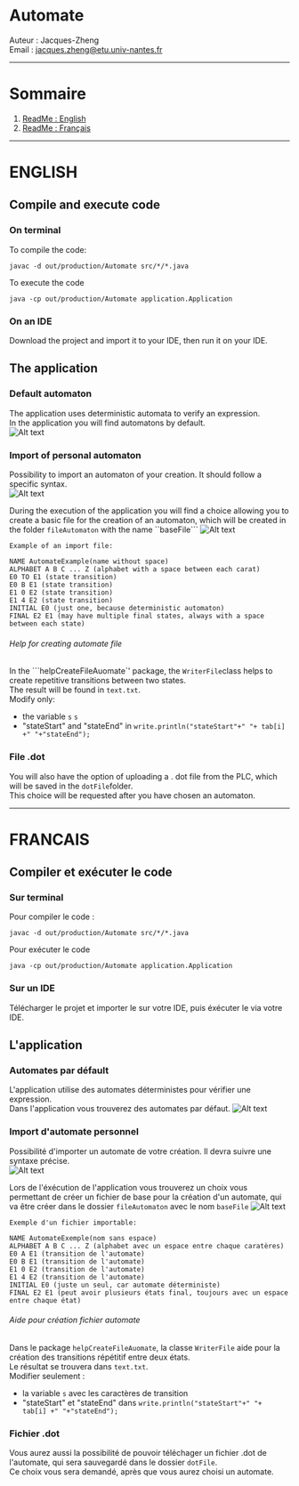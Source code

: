 # Automate
Auteur : Jacques-Zheng <br>
Email : jacques.zheng@etu.univ-nantes.fr
 _____________________________________________________________________________________
# Sommaire
1. [ReadMe : English](#FRANCAIS)
2. [ReadMe : Français]()
 _____________________________________________________________________________________
# ENGLISH
## Compile and execute code
### On terminal
To compile the code:
```
javac -d out/production/Automate src/*/*.java
```
To execute the code
```
java -cp out/production/Automate application.Application
```
### On an IDE
Download the project and import it to your IDE, then run it on your IDE.

## The application
### Default automaton
The application uses deterministic automata to verify an expression. <br>
In the application you will find automatons by default.<br>
![Alt text](asset/menuAutomaton.jpg?raw=true "")

### Import of personal automaton
Possibility to import an automaton of your creation. It should follow a specific syntax. <br>
![Alt text](asset/menuLoadAutomaton.jpg?raw=true "")

During the execution of the application you will find a choice allowing you to create a basic file for the creation of an automaton, which will be created in the folder ``fileAutomaton`` with the name ``baseFile```
![Alt text](asset/menuDownloadBaseFile.jpg?raw=true "")
```
Example of an import file:

NAME AutomateExample(name without space)
ALPHABET A B C ... Z (alphabet with a space between each carat)
E0 TO E1 (state transition)
E0 B E1 (state transition)
E1 0 E2 (state transition)
E1 4 E2 (state transition)
INITIAL E0 (just one, because deterministic automaton)
FINAL E2 E1 (may have multiple final states, always with a space between each state)
```
###### Help for creating automate file
In the ```helpCreateFileAuomate`' package, the ``WriterFile``class helps to create repetitive transitions between two states. <br>
The result will be found in ``text.txt``. <br>
Modify only:
-   the variable ``s`` ``s``
-   "stateStart" and "stateEnd" in ``write.println("stateStart"+" "+ tab[i] +" "+"stateEnd");``

### File .dot
You will also have the option of uploading a . dot file from the PLC, which will be saved in the ```dotFile```folder. <br>
This choice will be requested after you have chosen an automaton. <br>
 _____________________________________________________________________________________
# FRANCAIS
## Compiler et exécuter le code
### Sur terminal
Pour compiler le code :
```
javac -d out/production/Automate src/*/*.java
```
Pour exécuter le code
```
java -cp out/production/Automate application.Application
```
### Sur un IDE
Télécharger le projet et importer le sur votre IDE, puis éxécuter le via votre IDE.

## L'application
### Automates par défault
L'application utilise des automates déterministes pour vérifier une expression.<br>
Dans l'application vous trouverez des automates par défaut.
![Alt text](asset/menuAutomatonFR.jpg?raw=true "")

### Import d'automate personnel
Possibilité d'importer un automate de votre création. Il devra suivre une syntaxe précise.<br>
![Alt text](asset/menuLoadAutomatonFR.jpg?raw=true "")

Lors de l'éxécution de l'application vous trouverez un choix vous permettant de créer un fichier de base pour la création d'un automate, qui va être créer dans le dossier ```fileAutomaton``` avec le nom ```baseFile```
![Alt text](asset/menuDownloadBaseFileFR.jpg?raw=true "")
```
Exemple d'un fichier importable:

NAME AutomateExemple(nom sans espace)
ALPHABET A B C ... Z (alphabet avec un espace entre chaque caratères)
E0 A E1 (transition de l'automate)
E0 B E1 (transition de l'automate)
E1 0 E2 (transition de l'automate)
E1 4 E2 (transition de l'automate)
INITIAL E0 (juste un seul, car automate déterministe)
FINAL E2 E1 (peut avoir plusieurs états final, toujours avec un espace entre chaque état)
```
###### Aide pour création fichier automate
Dans le package ``helpCreateFileAuomate``, la classe ``WriterFile`` aide pour la création des transitions répétitif entre deux états.<br>
Le résultat se trouvera dans ``text.txt``.<br>
Modifier seulement :
-   la variable ```s``` avec les caractères de transition
-   "stateStart" et "stateEnd" dans ``write.println("stateStart"+" "+ tab[i] +" "+"stateEnd");``

### Fichier .dot
Vous aurez aussi la possibilité de pouvoir téléchager un fichier .dot de l'automate, qui sera sauvegardé dans le dossier ```dotFile```.<br>
Ce choix vous sera demandé, après que vous aurez choisi un automate.<br>

